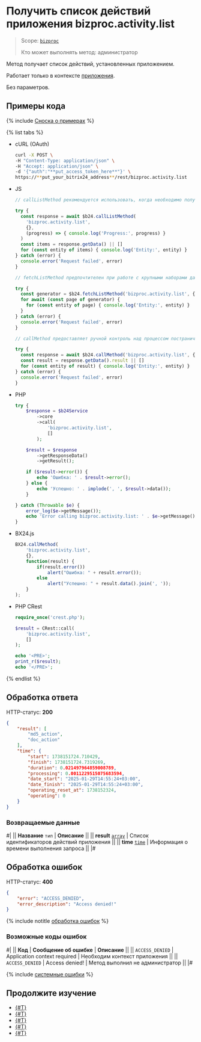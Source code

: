 # Получить список действий приложения bizproc.activity.list

> Scope: [`bizproc`](../../scopes/permissions.md)
>
> Кто может выполнять метод: администратор

Метод получает список действий, установленных приложением.

Работает только в контексте [приложения](../../app-installation/index.md).

Без параметров.

## Примеры кода

{% include [Сноска о примерах](../../../_includes/examples.md) %}

{% list tabs %}

- cURL (OAuth)

    ```bash
    curl -X POST \
    -H "Content-Type: application/json" \
    -H "Accept: application/json" \
    -d '{"auth":"**put_access_token_here**"}' \
    https://**put_your_bitrix24_address**/rest/bizproc.activity.list
    ```

- JS


    ```js
    // callListMethod рекомендуется использовать, когда необходимо получить весь набор списочных данных и объём записей относительно невелик (до примерно 1000 элементов). Метод загружает все данные сразу, что может привести к высокой нагрузке на память при работе с большими объемами.
    
    try {
      const response = await $b24.callListMethod(
        'bizproc.activity.list',
        {},
        (progress) => { console.log('Progress:', progress) }
      )
      const items = response.getData() || []
      for (const entity of items) { console.log('Entity:', entity) }
    } catch (error) {
      console.error('Request failed', error)
    }
    
    // fetchListMethod предпочтителен при работе с крупными наборами данных. Метод реализует итеративную выборку с использованием генератора, что позволяет обрабатывать данные по частям и эффективно использовать память.
    
    try {
      const generator = $b24.fetchListMethod('bizproc.activity.list', {}, 'ID')
      for await (const page of generator) {
        for (const entity of page) { console.log('Entity:', entity) }
      }
    } catch (error) {
      console.error('Request failed', error)
    }
    
    // callMethod предоставляет ручной контроль над процессом постраничного получения данных через параметр start. Подходит для сценариев, где требуется точное управление пакетами запросов. Однако при больших объемах данных может быть менее эффективным по сравнению с fetchListMethod.
    
    try {
      const response = await $b24.callMethod('bizproc.activity.list', {}, 0)
      const result = response.getData().result || []
      for (const entity of result) { console.log('Entity:', entity) }
    } catch (error) {
      console.error('Request failed', error)
    }
    ```

- PHP


    ```php
    try {
        $response = $b24Service
            ->core
            ->call(
                'bizproc.activity.list',
                []
            );
    
        $result = $response
            ->getResponseData()
            ->getResult();
    
        if ($result->error()) {
            echo 'Ошибка: ' . $result->error();
        } else {
            echo 'Успешно: ' . implode(', ', $result->data());
        }
    
    } catch (Throwable $e) {
        error_log($e->getMessage());
        echo 'Error calling bizproc.activity.list: ' . $e->getMessage();
    }
    ```

- BX24.js

    ```js
    BX24.callMethod(
        'bizproc.activity.list',
        {},
        function(result) {
            if(result.error())
                alert("Ошибка: " + result.error());
            else
                alert("Успешно: " + result.data().join(', '));
        }
    );
    ```

- PHP CRest

    ```php
    require_once('crest.php');

    $result = CRest::call(
        'bizproc.activity.list',
        []
    );

    echo '<PRE>';
    print_r($result);
    echo '</PRE>';
    ```

{% endlist %}

## Обработка ответа

HTTP-статус: **200**

```json
{
    "result": [
        "md5_action",
        "doc_action"
    ],
    "time": {
        "start": 1738151724.710429,
        "finish": 1738151724.7319269,
        "duration": 0.021497964859008789,
        "processing": 0.0011229515075683594,
        "date_start": "2025-01-29T14:55:24+03:00",
        "date_finish": "2025-01-29T14:55:24+03:00",
        "operating_reset_at": 1738152324,
        "operating": 0
    }
}
```

### Возвращаемые данные

#|
|| **Название**
`тип` | **Описание** ||
|| **result**
[`array`](../../data-types.md) | Список идентификаторов действий приложения ||
|| **time**
[`time`](../../data-types.md) | Информация о времени выполнения запроса ||
|#

## Обработка ошибок

HTTP-статус: **400**

```json
{
    "error": "ACCESS_DENIED",
    "error_description": "Access denied!"
}
```

{% include notitle [обработка ошибок](../../../_includes/error-info.md) %}

### Возможные коды ошибок

#|
|| **Код** | **Сообщение об ошибке** | **Описание** ||
|| `ACCESS_DENIED` | Application context required | Необходим контекст приложения ||
|| `ACCESS_DENIED` | Access denied! | Метод выполнил не администратор ||
|#

{% include [системные ошибки](../../../_includes/system-errors.md) %}

## Продолжите изучение 

- [{#T}](./index.md)
- [{#T}](./bizproc-activity-add.md)
- [{#T}](./bizproc-activity-update.md)
- [{#T}](./bizproc-activity-delete.md)
- [{#T}](./bizproc-activity-log.md)